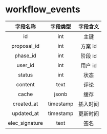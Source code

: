 # workflow_events

| 字段名称 | 字段类型 | 字段含义 |
| :-----: | :-----: | :-----: 
| id | int | 主键 |
| proposal_id | int | 方案 id |
| phase_id | int | 阶段 id |
| user_id | int | 用户 id  |
| status | int | 状态 |
| content | text | 评论 |
| cache | jsonb | 缓存 |
| created_at | timestamp | 插入时间 |
| updated_at | timestamp | 更新时间 |
| elec_signature | text | 签名 |

